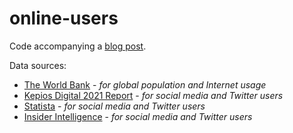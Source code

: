 # online-users
Code accompanying a [blog post](https://blog.lucyhavens.com/2024/06/12/what-i-talk-about-when-i-talk-about-bias-part-ii/).

Data sources:
* [The World Bank](https://data.worldbank.org/indicator/IT.NET.USER.ZS) - *for global population and Internet usage*
* [Kepios Digital 2021 Report](https://datareportal.com/reports/digital-2021-global-overview-report?rq=global%20digital%202021) - *for social media and Twitter users*
* [Statista](https://www.statista.com/statistics/303681/twitter-users-worldwide/) - *for social media and Twitter users*
* [Insider Intelligence](https://www.insiderintelligence.com/chart/256221/twitter-users-worldwide-2021-2026-millions-change-of-social-network-users) - *for social media and Twitter users*

